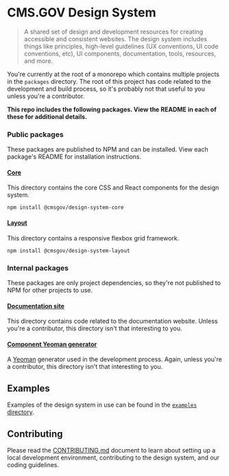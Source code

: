 # CMS.GOV Design System

> A shared set of design and development resources for creating accessible and consistent websites. The design system includes things like principles, high-level guidelines (UX conventions, UI code conventions, etc), UI components, documentation, tools, resources, and more.

You're currently at the root of a monorepo which contains multiple projects in the `packages` directory. The root of this project has code related to the development and build process, so it's probably not that useful to you unless you're a contributor.

**This repo includes the following packages. View the README in each of these for additional details.**

### Public packages

These packages are published to NPM and can be installed. View each package's README for installation instructions.

#### [Core](packages/core/)

This directory contains the core CSS and React components for the design system.

```
npm install @cmsgov/design-system-core
```

#### [Layout](packages/layout/)

This directory contains a responsive flexbox grid framework.

```
npm install @cmsgov/design-system-layout
```

### Internal packages

These packages are only project dependencies, so they're not published to NPM for other projects to use.

#### [Documentation site](packages/docs/)

This directory contains code related to the documentation website. Unless you're a contributor, this directory isn't that interesting to you.

#### [Component Yeoman generator](packages/generator-cmsgov/)

A [Yeoman](http://yeoman.io/) generator used in the development process. Again, unless you're a contributor, this directory isn't that interesting to you.

## Examples

Examples of the design system in use can be found in the [`examples` directory](examples/).

## Contributing

Please read the [CONTRIBUTING.md](CONTRIBUTING.md) document to learn about setting up a local development environment, contributing to the design system, and our coding guidelines.